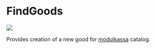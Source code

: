 # FindGoods

<a href="https://ci.dev.avanpos.com/viewType.html?buildTypeId=FindGoods_Application&guest=1">
<img src="https://ci.dev.avanpos.com/viewType.html?buildTypeId:(id:FindGoods_Application)/statusIcon"/>
</a>

Provides creation of a new good for [modulkassa](http://modulkassa.ru/) catalog.
